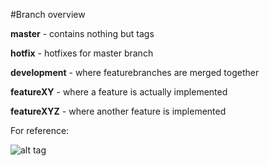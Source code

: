 #Branch overview

**master** - contains nothing but tags

**hotfix** - hotfixes for master branch

**development** - where featurebranches are merged together

**featureXY** - where a feature is actually implemented

**featureXYZ** - where another feature is implemented


For reference:

![alt tag](https://images-ext-2.discordapp.net/eyJ1cmwiOiJodHRwczovL3d3dy5tb3ZhYmxldHlwZS5vcmcvY2FwdHVyZS9Nb3ZhYmxlVHlwZUJyYW5jaE1hcC5wbmcifQ.4V6xFG2LFifBEEEOqmK1K5s2wjY?width=577&height=703)

